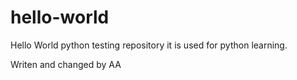 # hello-world
Hello World python testing repository
it is used for python learning.

Writen and changed by AA
